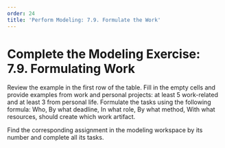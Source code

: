 ```yaml
---
order: 24
title: 'Perform Modeling: 7.9. Formulate the Work'
---
```


# Complete the Modeling Exercise: 7.9. Formulating Work

Review the example in the first row of the table. Fill in the empty cells and provide examples from work and personal projects: at least 5 work-related and at least 3 from personal life. Formulate the tasks using the following formula: Who, By what deadline, In what role, By what method, With what resources, should create which work artifact.

Find the corresponding assignment in the modeling workspace by its number and complete all its tasks.